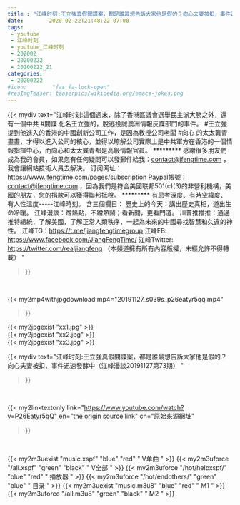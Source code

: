 ```yaml
---
title : "江峰时刻:王立強真假間諜案，都是誰最想告訴大家他是假的？向心夫妻被扣，事件迅速發酵中（江峰漫談20191127第73期） "
date:        2020-02-22T21:48:22-07:00
tags:
 - youtube
 - 江峰时刻
 - youtube_江峰时刻
 - 202002
 - 20200222
 - 20200222_21
categories:
 - 20200222
#icon:        "fas fa-lock-open"
#resImgTeaser: teaserpics/wikipedia.org/emacs-jokes.png
---
```


{{< mydiv text="江峰时刻:這個週末，除了香港區議會選舉民主派大勝之外，還有一個中共 #間諜 化名王立強的，脫逃投誠澳洲情報反諜部門的事件。 #王立強 提到他進入的香港的中國創新公司工作，是因為教授公司老闆 #向心 的太太龔青畫畫，才得以進入公司的核心，並得以瞭解公司實際上是中共軍方在香港的一個情報指揮中心，而向心和太太龔青都是高級情報官員。     ********* 感謝很多朋友們成為我的會員，如果您有任何疑問可以發郵件給我：contact@jfengtime.com ，我會讓網站技術人員去解決。 订阅网址：https://www.jfengtime.com/pages/subscription Paypal帳號：contact@jfengtime.com ，因為我們是符合美國联邦501(c)(3)的非營利機構，美國的朋友，您的捐款可以獲得聯邦抵稅。     ********* 有思考深度、有時空緯度、有人性溫度-----江峰時刻。 含三個欄目： 歷史上的今天：講出歷史真相，道出生命冷暖。 江峰漫談：蹭熱點，不蹭熱鬧；看新聞，更看門道。 川普推推推：通過推特總統，了解美國，了解正常人類秩序，一起為未來的中國尋找智慧和久違的神性。  江峰TG：https://t.me/jiangfengtimegroup 江峰FB: https://www.facebook.com/JiangFengTime/ 江峰Twitter: https://twitter.com/realjiangfeng （本頻道擁有所有內容版權，未經允許不得轉載） "
>}}
<br>


{{< my2mp4withjpgdownload mp4="20191127_s039s_p26eatyr5qq.mp4"
>}}

{{< my2jpgexist "xx1.jpg" >}}<br>
{{< my2jpgexist "xx2.jpg" >}}<br>
{{< my2jpgexist "xx3.jpg" >}}<br>



{{< mydiv text="江峰时刻:王立強真假間諜案，都是誰最想告訴大家他是假的？向心夫妻被扣，事件迅速發酵中（江峰漫談20191127第73期） "
>}}
<br>

{{< my2linktextonly link="https://www.youtube.com/watch?v=P26Eatyr5qQ"
en="the origin source link" cn="原始來源網址"
>}}


<br>

{{< my2m3uexist "music.xspf"        "blue"   "red"    " V单曲 " >}} {{< my2m3uforce "/all.xspf"         "green"  "black"  " V全部 " >}} {{< my2m3uforce "/hot/helpxspf/"    "blue"   "red"    " 播放器 " >}} {{< my2m3uforce "/hot/endothers/"   "green"  "blue"   " 目录 " >}} {{< my2m3uexist "music.m3u8"        "blue"   "red"    " M1 " >}} {{< my2m3uforce "/all.m3u8"         "green"  "black"  " M2 " >}} 
